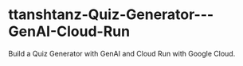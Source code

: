 # ttanshtanz-Quiz-Generator---GenAI-Cloud-Run
Build a Quiz Generator with GenAI and Cloud Run with Google Cloud.
